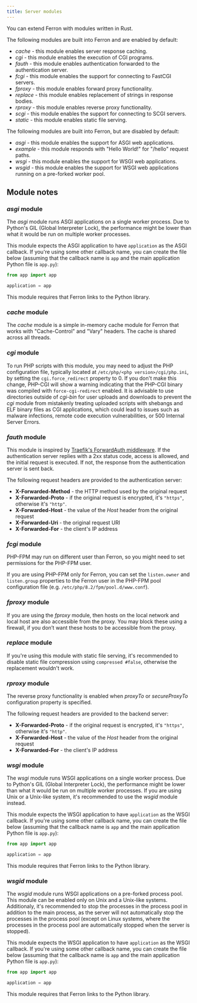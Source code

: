 ```yaml
---
title: Server modules
---
```


You can extend Ferron with modules written in Rust.

The following modules are built into Ferron and are enabled by default:

- _cache_ - this module enables server response caching.
- _cgi_ - this module enables the execution of CGI programs.
- _fauth_ - this module enables authentication forwarded to the authentication server.
- _fcgi_ - this module enables the support for connecting to FastCGI servers.
- _fproxy_ - this module enables forward proxy functionality.
- _replace_ - this module enables replacement of strings in response bodies.
- _rproxy_ - this module enables reverse proxy functionality.
- _scgi_ - this module enables the support for connecting to SCGI servers.
- _static_ - this module enables static file serving.

The following modules are built into Ferron, but are disabled by default:

- _asgi_ - this module enables the support for ASGI web applications.
- _example_ - this module responds with "Hello World!" for "/hello" request paths.
- _wsgi_ - this module enables the support for WSGI web applications.
- _wsgid_ - this module enables the support for WSGI web applications running on a pre-forked worker pool.

## Module notes

### _asgi_ module

The _asgi_ module runs ASGI applications on a single worker process. Due to Python's GIL (Global Interpreter Lock), the performance might be lower than what it would be run on multiple worker processes.

This module expects the ASGI application to have `application` as the ASGI callback. If you're using some other callback name, you can create the file below (assuming that the callback name is `app` and the main application Python file is `app.py`):

```python
from app import app

application = app
```

This module requires that Ferron links to the Python library.

### _cache_ module

The _cache_ module is a simple in-memory cache module for Ferron that works with "Cache-Control" and "Vary" headers. The cache is shared across all threads.

### _cgi_ module

To run PHP scripts with this module, you may need to adjust the PHP configuration file, typically located at `/etc/php/<php version>/cgi/php.ini`, by setting the `cgi.force_redirect` property to 0. If you don't make this change, PHP-CGI will show a warning indicating that the PHP-CGI binary was compiled with `force-cgi-redirect` enabled. It is advisable to use directories outside of _cgi-bin_ for user uploads and downloads to prevent the _cgi_ module from mistakenly treating uploaded scripts with shebangs and ELF binary files as CGI applications, which could lead to issues such as malware infections, remote code execution vulnerabilities, or 500 Internal Server Errors.

### _fauth_ module

This module is inspired by [Traefik's ForwardAuth middleware](https://doc.traefik.io/traefik/middlewares/http/forwardauth/). If the authentication server replies with a 2xx status code, access is allowed, and the initial request is executed. If not, the response from the authentication server is sent back.

The following request headers are provided to the authentication server:

- **X-Forwarded-Method** - the HTTP method used by the original request
- **X-Forwarded-Proto** - if the original request is encrypted, it's `"https"`, otherwise it's `"http"`.
- **X-Forwarded-Host** - the value of the _Host_ header from the original request
- **X-Forwarded-Uri** - the original request URI
- **X-Forwarded-For** - the client's IP address

### _fcgi_ module

PHP-FPM may run on different user than Ferron, so you might need to set permissions for the PHP-FPM user.

If you are using PHP-FPM only for Ferron, you can set the `listen.owner` and `listen.group` properties to the Ferron user in the PHP-FPM pool configuration file (e.g. `/etc/php/8.2/fpm/pool.d/www.conf`).

### _fproxy_ module

If you are using the _fproxy_ module, then hosts on the local network and local host are also accessible from the proxy. You may block these using a firewall, if you don’t want these hosts to be accessible from the proxy.

### _replace_ module

If you're using this module with static file serving, it's recommended to disable static file compression using `compressed #false`, otherwise the replacement wouldn't work.

### _rproxy_ module

The reverse proxy functionality is enabled when _proxyTo_ or _secureProxyTo_ configuration property is specified.

The following request headers are provided to the backend server:

- **X-Forwarded-Proto** - if the original request is encrypted, it's `"https"`, otherwise it's `"http"`.
- **X-Forwarded-Host** - the value of the _Host_ header from the original request
- **X-Forwarded-For** - the client's IP address

### _wsgi_ module

The _wsgi_ module runs WSGI applications on a single worker process. Due to Python's GIL (Global Interpreter Lock), the performance might be lower than what it would be run on multiple worker processes. If you are using Unix or a Unix-like system, it's recommended to use the _wsgid_ module instead.

This module expects the WSGI application to have `application` as the WSGI callback. If you're using some other callback name, you can create the file below (assuming that the callback name is `app` and the main application Python file is `app.py`):

```python
from app import app

application = app
```

This module requires that Ferron links to the Python library.

### _wsgid_ module

The _wsgid_ module runs WSGI applications on a pre-forked process pool. This module can be enabled only on Unix and a Unix-like systems. Additionaly, it's recommended to stop the processes in the process pool in addition to the main process, as the server will not automatically stop the processes in the process pool (except on Linux systems, where the processes in the process pool are automatically stopped when the server is stopped).

This module expects the WSGI application to have `application` as the WSGI callback. If you're using some other callback name, you can create the file below (assuming that the callback name is `app` and the main application Python file is `app.py`):

```python
from app import app

application = app
```

This module requires that Ferron links to the Python library.
